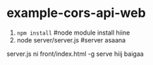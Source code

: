 # example-cors-api-web

1. `npm install`   #node module install hiine
2. node server/server.js   #server asaana 


server.js ni front/index.html -g serve hiij baigaa
